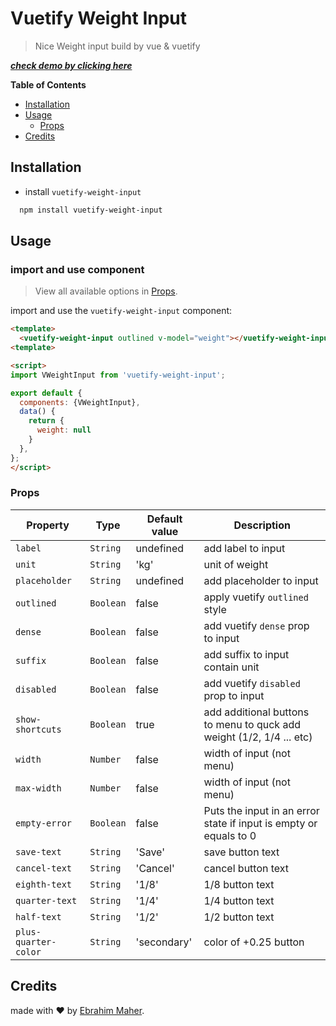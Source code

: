 # Vuetify Weight Input
> Nice Weight input build by vue & vuetify

***[check demo by clicking here](https://ebrahimmaher.github.io/vuetify-weight-input/)***

**Table of Contents**

- [Installation](#installation)
- [Usage](#usage)
  - [Props](#props)
- [Credits](#Credits)

## Installation
- install `vuetify-weight-input`
```bash
  npm install vuetify-weight-input
```
## Usage
### import and use component
> View all available options in [Props](#props).

import and use the `vuetify-weight-input` component:

  ```html
  <template>
    <vuetify-weight-input outlined v-model="weight"></vuetify-weight-input>
  <template>

  <script>
  import VWeightInput from 'vuetify-weight-input';

  export default {
    components: {VWeightInput},
    data() {
      return {
        weight: null
      }
    },
  };
  </script>
  ```

### Props

  | Property | Type | Default value | Description |
  | -------- | ---- | ------------- | ----------- |
  | `label` | `String` | undefined | add label to input |
  | `unit` | `String` | 'kg' | unit of weight |
  | `placeholder` | `String` | undefined | add placeholder to input |
  | `outlined` | `Boolean` | false | apply vuetify `outlined` style |
  | `dense` | `Boolean` | false | add vuetify `dense` prop to input |
  | `suffix` | `Boolean` | false | add suffix to input contain unit |
  | `disabled` | `Boolean` | false | add vuetify `disabled` prop to input |
  | `show-shortcuts` | `Boolean` | true | add additional buttons to menu to quck add weight (1/2, 1/4 ... etc) |
  | `width` | `Number` | false | width of input (not menu) |
  | `max-width` | `Number` | false | width of input (not menu) |
  | `empty-error` | `Boolean` | false | Puts the input in an error state if input is empty or equals to 0
  | `save-text` | `String` | 'Save' | save button text |
  | `cancel-text` | `String` | 'Cancel' | cancel button text |
  | `eighth-text` | `String` | '1/8' | 1/8 button text |
  | `quarter-text` | `String` | '1/4' | 1/4 button text |
  | `half-text` | `String` | '1/2' | 1/2 button text |
  | `plus-quarter-color` | `String` | 'secondary' | color of +0.25 button |
## Credits

made with &#x2764; by [Ebrahim Maher](https://github.com/ebrahimMaher).

